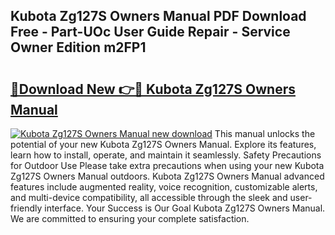 ## Kubota Zg127S Owners Manual PDF Download Free - Part-UOc User Guide Repair - Service Owner Edition m2FP1

# <h2><a href="http://bc92408.oget.top/?id=Kubota+Zg127S+Owners+Manual">🔗Download New 👉🔴 Kubota Zg127S Owners Manual</a></h2>

[![Kubota Zg127S Owners Manual new download](https://i.imgur.com/5g1atiW.png)](http://bc92408.oget.top/?id=Kubota+Zg127S+Owners+Manual)
This manual unlocks the potential of your new Kubota Zg127S Owners Manual. Explore its features, learn how to install, operate, and maintain it seamlessly. Safety Precautions for Outdoor Use Please take extra precautions when using your new Kubota Zg127S Owners Manual outdoors. Kubota Zg127S Owners Manual advanced features include augmented reality, voice recognition, customizable alerts, and multi-device compatibility, all accessible through the sleek and user-friendly interface. Your Success is Our Goal Kubota Zg127S Owners Manual. We are committed to ensuring your complete satisfaction.

